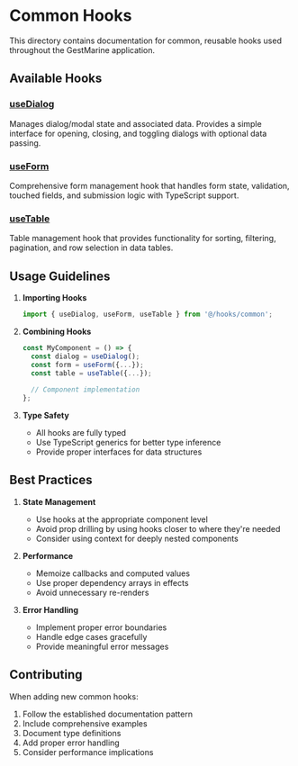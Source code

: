 # Common Hooks

This directory contains documentation for common, reusable hooks used throughout the GestMarine application.

## Available Hooks

### [useDialog](./useDialog.md)
Manages dialog/modal state and associated data. Provides a simple interface for opening, closing, and toggling dialogs with optional data passing.

### [useForm](./useForm.md)
Comprehensive form management hook that handles form state, validation, touched fields, and submission logic with TypeScript support.

### [useTable](./useTable.md)
Table management hook that provides functionality for sorting, filtering, pagination, and row selection in data tables.

## Usage Guidelines

1. **Importing Hooks**
   ```typescript
   import { useDialog, useForm, useTable } from '@/hooks/common';
   ```

2. **Combining Hooks**
   ```typescript
   const MyComponent = () => {
     const dialog = useDialog();
     const form = useForm({...});
     const table = useTable({...});
     
     // Component implementation
   };
   ```

3. **Type Safety**
   - All hooks are fully typed
   - Use TypeScript generics for better type inference
   - Provide proper interfaces for data structures

## Best Practices

1. **State Management**
   - Use hooks at the appropriate component level
   - Avoid prop drilling by using hooks closer to where they're needed
   - Consider using context for deeply nested components

2. **Performance**
   - Memoize callbacks and computed values
   - Use proper dependency arrays in effects
   - Avoid unnecessary re-renders

3. **Error Handling**
   - Implement proper error boundaries
   - Handle edge cases gracefully
   - Provide meaningful error messages

## Contributing

When adding new common hooks:
1. Follow the established documentation pattern
2. Include comprehensive examples
3. Document type definitions
4. Add proper error handling
5. Consider performance implications
